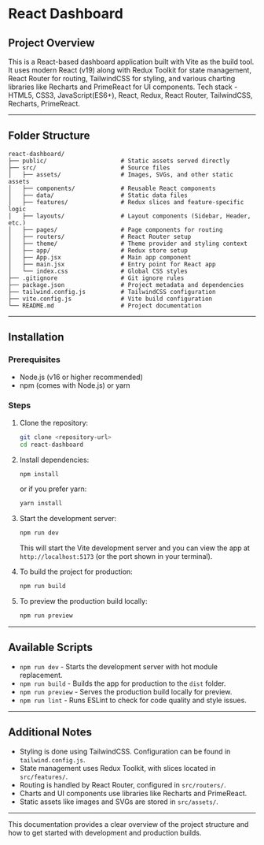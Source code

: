 # React Dashboard

## Project Overview
This is a React-based dashboard application built with Vite as the build tool. It uses modern React (v19) along with Redux Toolkit for state management, React Router for routing, TailwindCSS for styling, and various charting libraries like Recharts and PrimeReact for UI components.
Tech stack - HTML5, CSS3, JavaScript(ES6+), React, Redux, React Router, TailwindCSS, Recharts, PrimeReact.

---

## Folder Structure

```
react-dashboard/
├── public/                     # Static assets served directly
├── src/                        # Source files
│   ├── assets/                 # Images, SVGs, and other static assets
│   ├── components/             # Reusable React components
│   ├── data/                   # Static data files
│   ├── features/               # Redux slices and feature-specific logic
│   ├── layouts/                # Layout components (Sidebar, Header, etc.)
│   ├── pages/                  # Page components for routing
│   ├── routers/                # React Router setup
│   ├── theme/                  # Theme provider and styling context
│   ├── app/                    # Redux store setup
│   ├── App.jsx                 # Main app component
│   ├── main.jsx                # Entry point for React app
│   └── index.css               # Global CSS styles
├── .gitignore                  # Git ignore rules
├── package.json                # Project metadata and dependencies
├── tailwind.config.js          # TailwindCSS configuration
├── vite.config.js              # Vite build configuration
└── README.md                   # Project documentation
```

---

## Installation

### Prerequisites
- Node.js (v16 or higher recommended)
- npm (comes with Node.js) or yarn

### Steps

1. Clone the repository:
   ```bash
   git clone <repository-url>
   cd react-dashboard
   ```

2. Install dependencies:
   ```bash
   npm install
   ```
   or if you prefer yarn:
   ```bash
   yarn install
   ```

3. Start the development server:
   ```bash
   npm run dev
   ```
   This will start the Vite development server and you can view the app at `http://localhost:5173` (or the port shown in your terminal).

4. To build the project for production:
   ```bash
   npm run build
   ```

5. To preview the production build locally:
   ```bash
   npm run preview
   ```

---

## Available Scripts

- `npm run dev` - Starts the development server with hot module replacement.
- `npm run build` - Builds the app for production to the `dist` folder.
- `npm run preview` - Serves the production build locally for preview.
- `npm run lint` - Runs ESLint to check for code quality and style issues.

---

## Additional Notes

- Styling is done using TailwindCSS. Configuration can be found in `tailwind.config.js`.
- State management uses Redux Toolkit, with slices located in `src/features/`.
- Routing is handled by React Router, configured in `src/routers/`.
- Charts and UI components use libraries like Recharts and PrimeReact.
- Static assets like images and SVGs are stored in `src/assets/`.

---

This documentation provides a clear overview of the project structure and how to get started with development and production builds.
